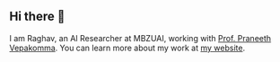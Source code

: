 ## Hi there 👋

I am Raghav, an AI Researcher at MBZUAI, working with [Prof. Praneeth Vepakomma](https://sites.mit.edu/praneeth/). You can learn more about my work at [my website](https://raghavsinghal10.github.io/).

<!--
**RaghavSinghal10/RaghavSinghal10** is a ✨ _special_ ✨ repository because its `README.md` (this file) appears on your GitHub profile.

Here are some ideas to get you started:

- 🔭 I’m currently working on ...
- 🌱 I’m currently learning ...
- 👯 I’m looking to collaborate on ...
- 🤔 I’m looking for help with ...
- 💬 Ask me about ...
- 📫 How to reach me: ...
- 😄 Pronouns: ...
- ⚡ Fun fact: ...
-->
